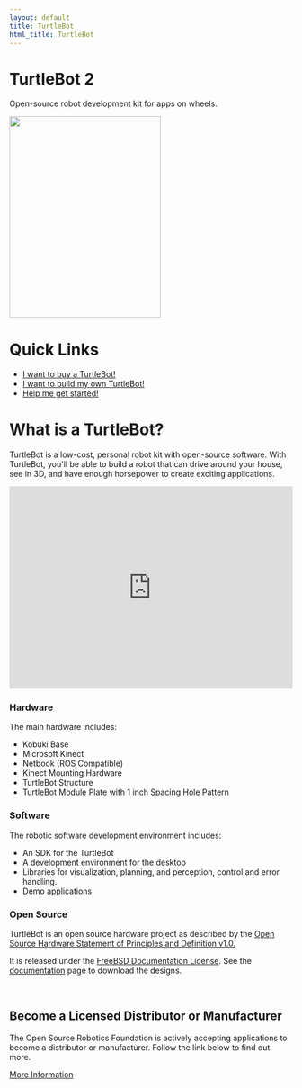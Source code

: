 ```yaml
---
layout: default
title: TurtleBot
html_title: TurtleBot
---
```




# TurtleBot 2
Open-source robot development kit for apps on wheels.

<img id="largeRobot" src="{{ site.baseurl }}/assets/images/turtlebot_2_lg.png" alt="" width="269" height="358" />

# Quick Links
 * [I want to buy a TurtleBot!]({{site.baseurl}}/distributors)
 * [I want to build my own TurtleBot!]({{site.baseurl}}/build)
 * [Help me get started!]({{site.baseurl}}/getting-started)

# What is a TurtleBot?

TurtleBot is a low-cost, personal robot kit with open-source software. With TurtleBot, you'll be able to build a robot that can drive around your house, see in 3D, and have enough horsepower to create exciting applications.

<iframe width="100%" height="360" src="https://www.youtube.com/embed/MOEjL8JDvd0?rel=0" frameborder="0" allowfullscreen></iframe>


<div class="columns3container clearfix">
<div id="hardware" class="columns3">
<h3>Hardware</h3>
<p>The main hardware includes:</p>
<ul>
<li>Kobuki Base</li>
<li>Microsoft Kinect</li>
<li>Netbook (ROS Compatible)</li>
<li>Kinect Mounting Hardware</li>
<li>TurtleBot Structure</li>
<li>TurtleBot Module Plate with 1 inch Spacing Hole Pattern</li>
</ul>
</div>
<div id="software" class="columns3">
<h3>Software</h3>
<p>The robotic software development environment includes:</p>
<ul>
<li>An SDK for the TurtleBot</li>
<li>A development environment for the desktop</li>
<li>Libraries for visualization, planning, and perception, control and error handling.</li>
<li>Demo applications</li>
</ul>
</div>
<div id="opensource" class="columns3">
<h3>Open Source</h3>
<p>TurtleBot is an open source hardware project as described by the <a href="http://freedomdefined.org/OSHW">Open Source Hardware Statement of Principles and Definition v1.0.</a></p>
<p>It is released under the <a href="http://www.freebsd.org/copyright/freebsd-doc-license.html">FreeBSD Documentation License</a>.  See the <a href="{{site.baseurl}}/build">documentation</a> page to download the designs. </p>
<p><br /><img src="{{ site.baseurl }}/assets/images/oshw-logo.png" alt="" /></p>
</div>
</div>

## Become a Licensed Distributor or Manufacturer

The Open Source Robotics Foundation is actively accepting applications to become a distributor or manufacturer. Follow the link below to find out more.

[More Information]({{site.baseurl}}/become-distributor)
